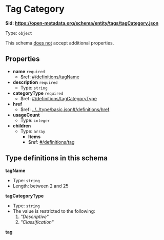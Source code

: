 # Tag Category

<b id="httpsopen-metadata.orgschemaentitytagstagcategory.json">&#36;id: https://open-metadata.org/schema/entity/tags/tagCategory.json</b>

Type: `object`

This schema <u>does not</u> accept additional properties.

## Properties
 - <b id="#https://open-metadata.org/schema/entity/tags/tagCategory.json/properties/name">name</b> `required`
	 - &#36;ref: [#/definitions/tagName](#/definitions/tagName)
 - <b id="#https://open-metadata.org/schema/entity/tags/tagCategory.json/properties/description">description</b> `required`
	 - Type: `string`
 - <b id="#https://open-metadata.org/schema/entity/tags/tagCategory.json/properties/categoryType">categoryType</b> `required`
	 - &#36;ref: [#/definitions/tagCategoryType](#/definitions/tagCategoryType)
 - <b id="#https://open-metadata.org/schema/entity/tags/tagCategory.json/properties/href">href</b>
	 - &#36;ref: [../../type/basic.json#/definitions/href](#....typebasic.jsondefinitionshref)
 - <b id="#https://open-metadata.org/schema/entity/tags/tagCategory.json/properties/usageCount">usageCount</b>
	 - Type: `integer`
 - <b id="#https://open-metadata.org/schema/entity/tags/tagCategory.json/properties/children">children</b>
	 - Type: `array`
		 - **Items**
		 - &#36;ref: [#/definitions/tag](#/definitions/tag)


## Type definitions in this schema
**tagName**

 - Type: `string`
 - Length: between 2 and 25


**tagCategoryType**

 - Type: `string`
 - The value is restricted to the following: 
	 1. _"Descriptive"_
	 2. _"Classification"_


**tag**



